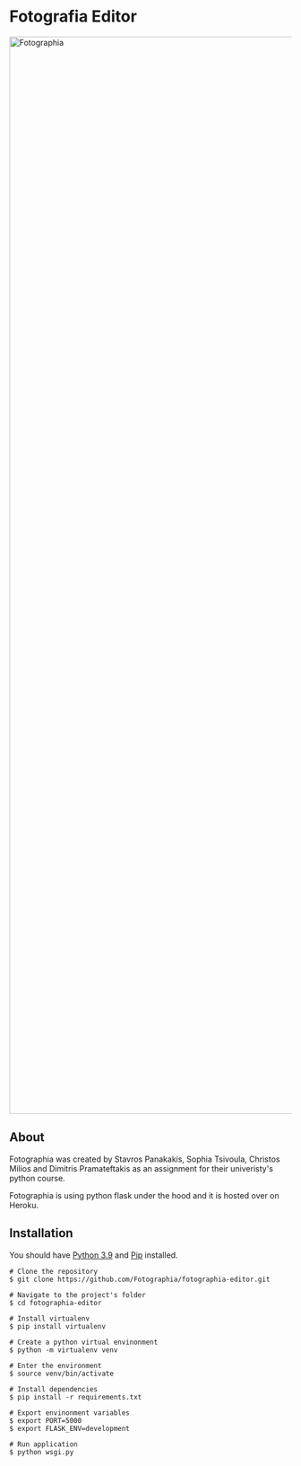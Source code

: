 # Fotografia Editor

<img width="1920" alt="Fotographia" src="https://user-images.githubusercontent.com/44473195/117874612-da807180-b2a9-11eb-8ab2-6db39ba33c6a.png">

## About
Fotographia was created by Stavros Panakakis, Sophia Tsivoula,
Christos Milios and Dimitris Pramateftakis as an assignment for
their univeristy's python course.


Fotographia is using python flask under the hood and it is
hosted over on Heroku.

## Installation
You should have [Python 3.9](https://www.python.org/downloads/release/python-390/) and [Pip](https://pip.pypa.io/en/stable/installing/) installed.
```
# Clone the repository 
$ git clone https://github.com/Fotographia/fotographia-editor.git

# Navigate to the project's folder
$ cd fotographia-editor

# Install virtualenv
$ pip install virtualenv

# Create a python virtual envinonment
$ python -m virtualenv venv

# Enter the environment
$ source venv/bin/activate

# Install dependencies
$ pip install -r requirements.txt

# Export envinonment variables
$ export PORT=5000
$ export FLASK_ENV=development

# Run application
$ python wsgi.py
```
